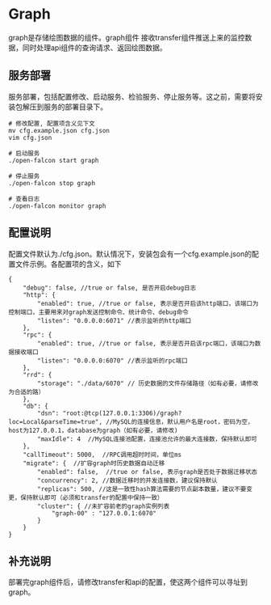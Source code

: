 # Graph

graph是存储绘图数据的组件。graph组件 接收transfer组件推送上来的监控数据，同时处理api组件的查询请求、返回绘图数据。

## 服务部署
服务部署，包括配置修改、启动服务、检验服务、停止服务等。这之前，需要将安装包解压到服务的部署目录下。

```
# 修改配置, 配置项含义见下文
mv cfg.example.json cfg.json
vim cfg.json

# 启动服务
./open-falcon start graph

# 停止服务
./open-falcon stop graph

# 查看日志
./open-falcon monitor graph

```

## 配置说明
配置文件默认为./cfg.json。默认情况下，安装包会有一个cfg.example.json的配置文件示例。各配置项的含义，如下

```
{
    "debug": false, //true or false, 是否开启debug日志
    "http": {
        "enabled": true, //true or false, 表示是否开启该http端口，该端口为控制端口，主要用来对graph发送控制命令、统计命令、debug命令
        "listen": "0.0.0.0:6071" //表示监听的http端口
    },
    "rpc": {
        "enabled": true, //true or false, 表示是否开启该rpc端口，该端口为数据接收端口
        "listen": "0.0.0.0:6070" //表示监听的rpc端口
    },
    "rrd": {
        "storage": "./data/6070" // 历史数据的文件存储路径（如有必要，请修改为合适的路）
    },
    "db": {
        "dsn": "root:@tcp(127.0.0.1:3306)/graph?loc=Local&parseTime=true", //MySQL的连接信息，默认用户名是root，密码为空，host为127.0.0.1，database为graph（如有必要，请修改)
        "maxIdle": 4  //MySQL连接池配置，连接池允许的最大连接数，保持默认即可
    },
    "callTimeout": 5000,  //RPC调用超时时间，单位ms
    "migrate": {  //扩容graph时历史数据自动迁移
        "enabled": false,  //true or false, 表示graph是否处于数据迁移状态
        "concurrency": 2, //数据迁移时的并发连接数，建议保持默认
        "replicas": 500, //这是一致性hash算法需要的节点副本数量，建议不要变更，保持默认即可（必须和transfer的配置中保持一致）
        "cluster": { //未扩容前老的graph实例列表
            "graph-00" : "127.0.0.1:6070"
        }
    }
}

```

## 补充说明
部署完graph组件后，请修改transfer和api的配置，使这两个组件可以寻址到graph。

